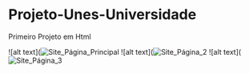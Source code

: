 # Projeto-Unes-Universidade
Primeiro Projeto em Html

![alt text](![Site_Página_Principal](https://user-images.githubusercontent.com/86747882/219164427-26f8200f-7e2c-48b8-b011-9821a0897202.png)
![alt text](![Site_Página_2](https://user-images.githubusercontent.com/86747882/219164406-a1f02e59-36ab-42ca-818b-bc769d736653.png)
![alt text](![Site_Página_3](https://user-images.githubusercontent.com/86747882/219164423-19ec1931-7a0c-4bcd-af04-5fec34a1e332.png)
